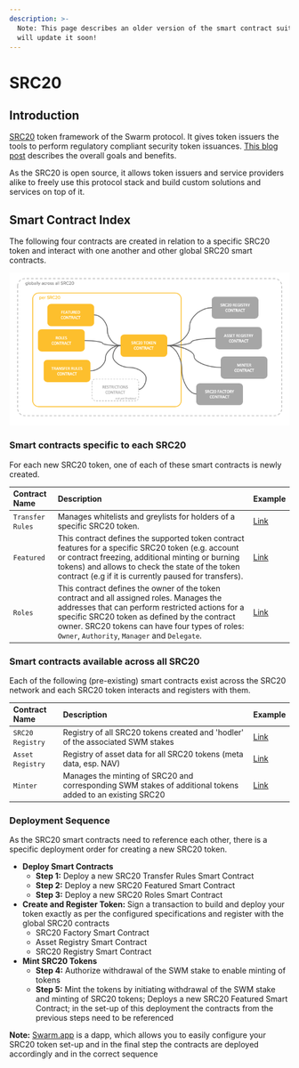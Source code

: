 ```yaml
---
description: >-
  Note: This page describes an older version of the smart contract suite. We
  will update it soon!
---
```


# SRC20

## Introduction

[SRC20](https://www.swarm.fund/src20) token framework of the Swarm protocol. It gives token issuers the tools to perform regulatory compliant security token issuances. [This blog post](https://medium.com/swarmfund/smart-contracts-upgrade-bd0da3b736ea) describes the overall goals and benefits.

As the SRC20 is open source, it allows token issuers and service providers alike to freely use this protocol stack and build custom solutions and services on top of it.

## Smart Contract Index

The following four contracts are created in relation to a specific SRC20 token and interact with one another and other global SRC20 smart contracts.

![](../../.gitbook/assets/src20-overview.png)

### Smart contracts specific to each SRC20

For each new SRC20 token, one of each of these smart contracts is newly created.

| Contract Name | Description | Example |
| :--- | :--- | :--- |
| `Transfer Rules` | Manages whitelists and greylists for holders of a specific SRC20 token. | [Link](https://ropsten.etherscan.io/address/0xad872227FBCEE4271a2F89C4c9B7df0cc86E0e71#code) |
| `Featured` | This contract defines the supported token contract features for a specific SRC20 token \(e.g. account or contract freezing, additional minting or burning tokens\) and allows to check the state of the token contract \(e.g if it is currently paused for transfers\). | [Link](https://ropsten.etherscan.io/address/0x31830850853A9fa8cb7CC7Fbf5bD5f807B8B5B8e#code) |
| `Roles` | This contract defines the owner of the token contract and all assigned roles. Manages the addresses that can perform restricted actions for a specific SRC20 token as defined by the contract owner. SRC20 tokens can have four types of roles: `Owner`, `Authority`, `Manager` and `Delegate`. | [Link](https://ropsten.etherscan.io/address/0x32da71b47888a8c900761dff4fecd37c2e2da654#code) |

### Smart contracts available across all SRC20

Each of the following \(pre-existing\) smart contracts exist across the SRC20 network and each SRC20 token interacts and registers with them.

| Contract Name | Description | Example |
| :--- | :--- | :--- |
| `SRC20 Registry` | Registry of all SRC20 tokens created and 'hodler' of the associated SWM stakes | [Link](https://ropsten.etherscan.io/address/0xf37fdada55b07838cb865d9f2a9d449109eb9521#code) |
| `Asset Registry` | Registry of asset data for all SRC20 tokens \(meta data, esp. NAV\) | [Link](https://ropsten.etherscan.io/address/0x54f9b26edc46bd4beaf70ab2771b7ec178241932#code) |
| `Minter` | Manages the minting of SRC20 and corresponding SWM stakes of additional tokens added to an existing SRC20 | [Link](https://ropsten.etherscan.io/address/0xe0e57388e696c4db04643147070532111b21b8e8#code) |

### Deployment Sequence

As the SRC20 smart contracts need to reference each other, there is a specific deployment order for creating a new SRC20 token.

* **Deploy Smart Contracts**
  * **Step 1:** Deploy a new SRC20 Transfer Rules Smart Contract
  * **Step 2:** Deploy a new SRC20 Featured Smart Contract
  * **Step 3:** Deploy a new SRC20 Roles Smart Contract
* **Create and Register Token:** Sign a transaction to build and deploy your token exactly as per the configured specifications and register with the global SRC20 contracts
  * SRC20 Factory Smart Contract
  * Asset Registry Smart Contract 
  * SRC20 Registry Smart Contract
* **Mint SRC20 Tokens**
  * **Step 4:** Authorize withdrawal of the SWM stake to enable minting of tokens
  * **Step 5:** Mint the tokens by initiating withdrawal of the SWM stake and minting of SRC20 tokens; Deploys a new SRC20 Featured Smart Contract; in the set-up of this deployment the contracts from the previous steps need to be referenced 

**Note:** [Swarm.app](https://swarm.app/) is a dapp, which allows you to easily configure your SRC20 token set-up and in the final step the contracts are deployed accordingly and in the correct sequence


